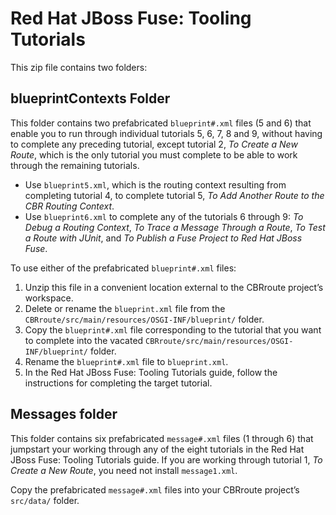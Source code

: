 # Red Hat JBoss Fuse: Tooling Tutorials

This zip file contains two folders:

## blueprintContexts Folder
This folder contains two prefabricated `blueprint#.xml` files (5 and 6) that enable you to run through individual tutorials 5, 6, 7, 8 and 9, without having to complete any preceding tutorial, except tutorial 2, _To Create a New Route_, which is the only tutorial you must complete to be able to work through the remaining tutorials.

* Use `blueprint5.xml`, which is the routing context resulting from completing tutorial 4, to complete tutorial 5, _To Add Another Route to the CBR Routing Context_.
* Use `blueprint6.xml` to complete any of the tutorials 6 through 9:
_To  Debug a Routing Context_,
_To Trace a Message Through a Route_,
_To Test a Route with JUnit_, and _To Publish a Fuse Project to Red Hat JBoss Fuse_.

To use either of the prefabricated `blueprint#.xml` files:

1. Unzip this file in a convenient location external to the CBRroute project’s workspace.
2. Delete or rename the `blueprint.xml` file from the `CBRroute/src/main/resources/OSGI-INF/blueprint/` folder. 
3. Copy the `blueprint#.xml` file corresponding to the tutorial that you want to complete into the vacated `CBRroute/src/main/resources/OSGI-INF/blueprint/` folder.
4. Rename the `blueprint#.xml` file to `blueprint.xml`.
5. In the Red Hat JBoss Fuse: Tooling Tutorials guide, follow the instructions for completing the target tutorial.

## Messages folder
This folder contains six prefabricated `message#.xml` files (1 through 6) that jumpstart your working through any of the eight tutorials in the Red Hat JBoss Fuse: Tooling Tutorials guide. If you are working through tutorial 1, _To Create a New Route_, you need not install `message1.xml`.

Copy the prefabricated `message#.xml` files into your CBRroute project’s `src/data/` folder.
